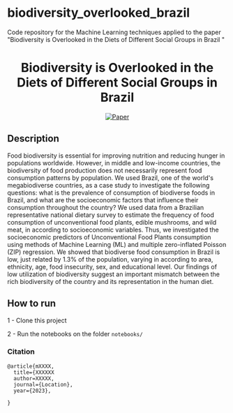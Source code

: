 # biodiversity_overlooked_brazil
Code repository for the Machine Learning techniques applied to the paper "Biodiversity is Overlooked in the Diets of Different Social Groups in Brazil "


<div align="center">    
 
# Biodiversity is Overlooked in the Diets of Different Social Groups in Brazil  

[![Paper](https://zenodo.org/badge/doi/10.1371/journal.pone.XXXX.svg)](https://doi.org/10.1371/journal.pone.XXX)


</div>
 
## Description   
Food biodiversity is essential for improving nutrition and reducing hunger in populations worldwide. However, in middle and low-income countries, the biodiversity of food production does not necessarily represent food consumption patterns by population. We used Brazil, one of the world's megabiodiverse countries, as a case study to investigate the following questions: what is the prevalence of consumption of biodiverse foods in Brazil, and what are the socioeconomic factors that influence their consumption throughout the country? We used data from a Brazilian representative national dietary survey to estimate the frequency of food consumption of unconventional food plants, edible mushrooms, and wild meat, in according to socioeconomic variables. Thus, we investigated the socioeconomic predictors of Unconventional Food Plants consumption using methods of Machine Learning (ML) and multiple zero-inflated Poisson (ZIP) regression. We showed that biodiverse food consumption in Brazil is low, just related by 1.3% of the population, varying in according to area, ethnicity, age, food insecurity, sex, and educational level. Our findings of low utilization of biodiversity suggest an important mismatch between the rich biodiversity of the country and its representation in the human diet.


## How to run   
1 - Clone this project

2 - Run the notebooks on the folder `notebooks/`


### Citation   
```
@article{mXXXX,
  title={XXXXXX
  author=XXXXX,
  journal={Location},
  year={2023},
  
}
```   
